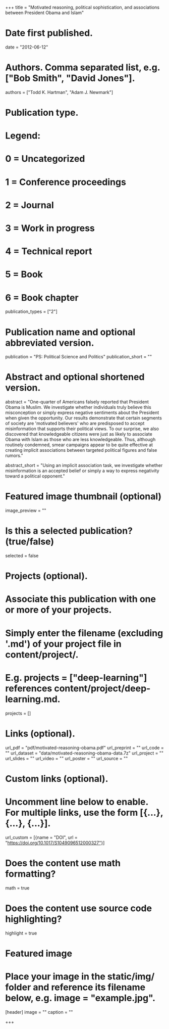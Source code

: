 +++
title = "Motivated reasoning, political sophistication, and associations between President Obama and Islam"

# Date first published.
date = "2012-06-12"

# Authors. Comma separated list, e.g. ["Bob Smith", "David Jones"].
authors = ["Todd K. Hartman", "Adam J. Newmark"]

# Publication type.
# Legend:
# 0 = Uncategorized
# 1 = Conference proceedings
# 2 = Journal
# 3 = Work in progress
# 4 = Technical report
# 5 = Book
# 6 = Book chapter
publication_types = ["2"]

# Publication name and optional abbreviated version.
publication = "PS: Political Science and Politics"
publication_short = ""

# Abstract and optional shortened version.
abstract = "One-quarter of Americans falsely reported that President Obama is Muslim. We investigate whether individuals truly believe this misconception or simply express negative sentiments about the President when given the opportunity. Our results demonstrate that certain segments of society are 'motivated believers' who are predisposed to accept misinformation that supports their political views. To our surprise, we also discovered that knowledgeable citizens were just as likely to associate Obama with Islam as those who are less knowledgeable. Thus, although routinely condemned, smear campaigns appear to be quite effective at creating implicit associations between targeted political figures and false rumors."

abstract_short = "Using an implicit association task, we investigate whether misinformation is an accepted belief or simply a way to express negativity toward a political opponent."

# Featured image thumbnail (optional)
image_preview = ""

# Is this a selected publication? (true/false)
selected = false

# Projects (optional).
# Associate this publication with one or more of your projects.
# Simply enter the filename (excluding '.md') of your project file in content/project/.
# E.g. projects = ["deep-learning"] references content/project/deep-learning.md.
projects = []

# Links (optional).
url_pdf = "pdf/motivated-reasoning-obama.pdf" 
url_preprint = "" 
url_code = "" 
url_dataset = "data/motivated-reasoning-obama-data.7z" 
url_project = "" 
url_slides = "" 
url_video = "" 
url_poster = ""
url_source = ""

# Custom links (optional).
# Uncomment line below to enable. For multiple links, use the form [{...}, {...}, {...}].
url_custom = [{name = "DOI", url = "https://doi.org/10.1017/S1049096512000327"}]

# Does the content use math formatting?
math = true

# Does the content use source code highlighting?
highlight = true

# Featured image
# Place your image in the static/img/ folder and reference its filename below, e.g. image = "example.jpg".
[header]
image = "" 
caption = ""

+++
